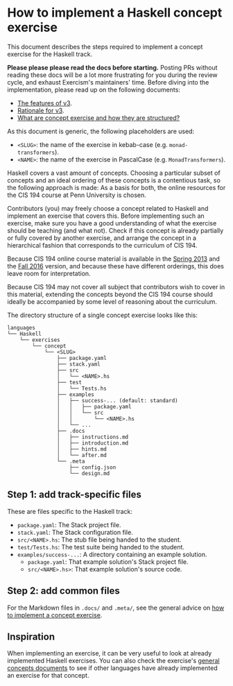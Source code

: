 # How to implement a Haskell concept exercise

This document describes the steps required to implement a concept exercise for the Haskell track.

**Please please please read the docs before starting.** Posting PRs without reading these docs will be a lot more frustrating for you during the review cycle, and exhaust Exercism's maintainers' time. Before diving into the implementation, please read up on the following documents:

- [The features of v3][docs-features-of-v3].
- [Rationale for v3][docs-rationale-for-v3].
- [What are concept exercise and how they are structured?][docs-concept-exercises]

As this document is generic, the following placeholders are used:

- `<SLUG>`: the name of the exercise in kebab-case (e.g. `monad-transformers`).
- `<NAME>`: the name of the exercise in PascalCase (e.g. `MonadTransformers`).

Haskell covers a vast amount of concepts. Choosing a particular subset of concepts and an ideal ordering of these concepts is a contentious task, so the following approach is made: As a basis for both, the online resources for the CIS 194 course at Penn University is chosen.

Contributors (you) may freely choose a concept related to Haskell and implement an exercise that covers this. Before implementing such an exercise, make sure you have a good understanding of what the exercise should be teaching (and what not). Check if this concept is already partially or fully covered by another exercise, and arrange the concept in a hierarchical fashion that corresponds to the curriculum of CIS 194.

Because CIS 194 online course material is available in the [Spring 2013][spring-2013] and the [Fall 2016][fall-2016] version, and because these have different orderings, this does leave room for interpretation.

Because CIS 194 may not cover all subject that contributors wish to cover in this material, extending the concepts beyond the CIS 194 course should ideally be accompanied by some level of reasoning about the curriculum.

The directory structure of a single concept exercise looks like this:

```
languages
└── Haskell
    └── exercises
        └── concept
            └── <SLUG>
                ├── package.yaml
                ├── stack.yaml
                ├── src
                │   └── <NAME>.hs
                ├── test
                │   └── Tests.hs
                ├── examples
                │   ├── success-... (default: standard)
                │   │   ├── package.yaml
                │   │   └── src
                │   │       └── <NAME>.hs
                │   └── ...
                ├── .docs
                │   ├── instructions.md
                │   ├── introduction.md
                │   ├── hints.md
                │   └── after.md
                └── .meta
                    ├── config.json
                    └── design.md
```

## Step 1: add track-specific files

These are files specific to the Haskell track:

- `package.yaml`: The Stack project file.
- `stack.yaml`: The Stack configuration file.
- `src/<NAME>.hs`: The stub file being handed to the student.
- `test/Tests.hs`: The test suite being handed to the student.
- `examples/success-...`: A directory containing an example solution.
  - `package.yaml`: That example solution's Stack project file.
  - `src/<NAME>.hs>`: That example solution's source code.

## Step 2: add common files

For the Markdown files in `.docs/` and `.meta/`, see the general advice on [how to implement a concept exercise][how-to-implement-a-concept-exercise].

## Inspiration

When implementing an exercise, it can be very useful to look at already implemented Haskell exercises. You can also check the exercise's [general concepts documents][reference] to see if other languages have already implemented an exercise for that concept.

[reference]: ../../../reference
[how-to-implement-a-concept-exercise]: ../../../docs/maintainers/generic-how-to-implement-a-concept-exercise.md
[docs-concept-exercises]: ../../../docs/concept-exercises.md
[docs-rationale-for-v3]: ../../../docs/rationale-for-v3.md
[docs-features-of-v3]: ../../../docs/features-of-v3.md
[spring-2013]: https://www.seas.upenn.edu/~cis194/spring13/
[fall-2016]: https://www.seas.upenn.edu/~cis194/fall16/
